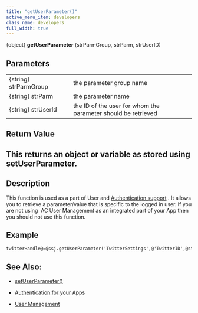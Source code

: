 ```yaml
---
title: "getUserParameter()"
active_menu_item: developers
class_name: developers
full_width: true
---
```



{object} **getUserParameter** (strParmGroup, strParm, strUserID)

## Parameters

<table>
<tr>
<td width="181">
{string} strParmGroup

</td>
<td width="18">
</td>
<td width="681">
the parameter group name

</td>
</tr>
<tr>
<td width="181">
{string} strParm

</td>
<td width="18">
</td>
<td width="681">
the parameter name

</td>
</tr>
<tr>
<td width="181">
{string} strUserId

</td>
<td width="18">
</td>
<td width="681">
the ID of the user for whom the parameter should be retrieved

</td>
</tr>
</table>

## Return Value

## This returns an object or variable as stored using setUserParameter.

## Description

This function is used as a part of User and [Authentication support](../../../../product-guide/advanced-features/authentication-for-your-apps/) . It allows you to retrieve a parameter/value that is specific to the logged in user. If you are not using  AC User Management as an integrated part of your App then you should not use this function.

## Example

    twitterHandle@=@ssj.getUserParameter('TwitterSettings',@'TwitterID',@strUserID);
   

## See Also:

 - [setUserParameter()](setuserparameter.htm)

 - [Authentication for your Apps](../../../../product-guide/advanced-features/authentication-for-your-apps/)

 - [User Management](../../sys-object/user-management/)

